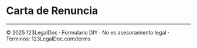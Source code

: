 # Carta de Renuncia

---
© 2025 123LegalDoc · Formulario DIY · No es asesoramiento legal · Términos: 123LegalDoc.com/terms
